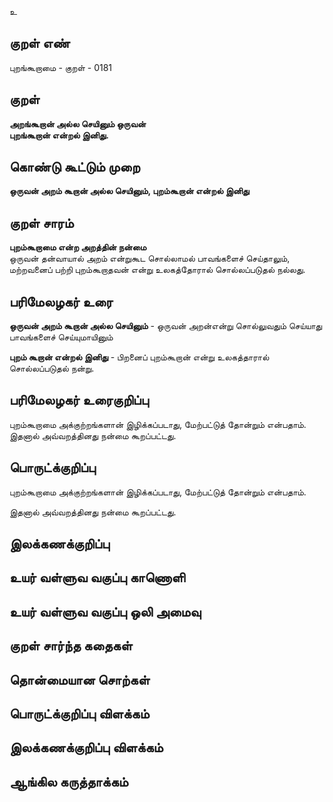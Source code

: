 உ

## குறள் எண் 

புறங்கூறாமை - குறள் - 0181  

## குறள் 

**அறங்கூறான் அல்ல செயினும் ஒருவன்  
புறங்கூறான் என்றல் இனிது.** 

## கொண்டு கூட்டும் முறை

**ஒருவன் அறம் கூறான் அல்ல செயினும், புறம்கூறான் என்றல் இனிது** 

## குறள் சாரம் 

**புறம்கூறாமை என்ற அறத்தின் நன்மை**  
ஒருவன் தன்வாயால் அறம் என்றுகூட சொல்லாமல் பாவங்களைச் செய்தாலும்,   
மற்றவனைப் பற்றி புறம்கூறாதவன் என்று உலகத்தோரால் சொல்லப்படுதல் நல்லது.  

## பரிமேலழகர் உரை

**ஒருவன் அறம் கூறான் அல்ல செயினும்** - ஒருவன் அறன்என்று சொல்லுவதும் செய்யாது பாவங்களைச் செய்யுமாயினும்  

**புறம் கூறான் என்றல் இனிது** - பிறனைப் புறம்கூறான் என்று உலகத்தாரால் சொல்லப்படுதல் நன்று.  

## பரிமேலழகர் உரைகுறிப்பு   

புறம்கூறாமை அக்குற்றங்களான் இழிக்கப்படாது, மேற்பட்டுத் தோன்றும் என்பதாம்.  
இதனால் அவ்வறத்தினது நன்மை கூறப்பட்டது.  

## பொருட்க்குறிப்பு 

புறம்கூறாமை அக்குற்றங்களான் இழிக்கப்படாது, மேற்பட்டுத் தோன்றும் என்பதாம்.  

இதனால் அவ்வறத்தினது நன்மை கூறப்பட்டது.  

## இலக்கணக்குறிப்பு  


## உயர் வள்ளுவ வகுப்பு காணொளி


## உயர் வள்ளுவ வகுப்பு ஒலி அமைவு 

 
## குறள் சார்ந்த கதைகள் 


## தொன்மையான சொற்கள்


## பொருட்க்குறிப்பு விளக்கம்


## இலக்கணக்குறிப்பு விளக்கம்


## ஆங்கில கருத்தாக்கம் 


